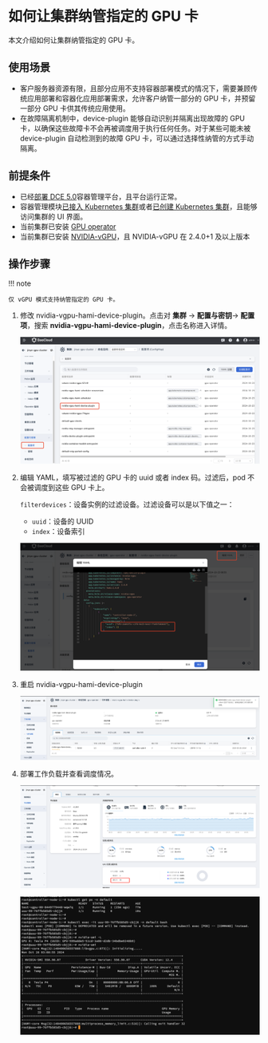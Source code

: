 # 如何让集群纳管指定的 GPU 卡

本文介绍如何让集群纳管指定的 GPU 卡。

## 使用场景

- 客户服务器资源有限，且部分应用不支持容器部署模式的情况下，需要兼顾传统应用部署和容器化应用部署需求，允许客户纳管一部分的 GPU 卡，并预留一部分 GPU 卡供其传统应用使用。
- 在故障隔离机制中，device-plugin 能够自动识别并隔离出现故障的 GPU 卡，以确保这些故障卡不会再被调度用于执行任何任务。对于某些可能未被 device-plugin 自动检测到的故障 GPU 卡，可以通过选择性纳管的方式手动隔离。

## 前提条件

- 已经[部署 DCE 5.0](../../../../../install/index.md)容器管理平台，且平台运行正常。
- 容器管理模块[已接入 Kubernetes 集群](../../../clusters/integrate-cluster.md)或者[已创建 Kubernetes 集群](../../../clusters/create-cluster.md)，且能够访问集群的 UI 界面。
- 当前集群已安装 [GPU operator](../install_nvidia_driver_of_operator.md)
- 当前集群已安装 [NVIDIA-vGPU](./vgpu_addon.md)，且 NVIDIA-vGPU 在 2.4.0+1 及以上版本

## 操作步骤

!!! note

    仅 vGPU 模式支持纳管指定的 GPU 卡。

1. 修改 nvidia-vgpu-hami-device-plugin。点击对 __集群__ -> __配置与密钥__-> __配置项__，搜索 __nvidia-vgpu-hami-device-plugin__，点击名称进入详情。

    ![config1](../../images/config1.png)

1. 编辑 YAML，填写被过滤的 GPU 卡的 uuid 或者 index 码。过滤后，pod 不会被调度到这些 GPU 卡上。

    `filterdevices`：设备实例的过滤设备。过滤设备可以是以下值之一：
     
    - `uuid`：设备的 UUID
    - `index`：设备索引

    ![config2](../../images/config2.png)

1. 重启 nvidia-vgpu-hami-device-plugin

    ![重启device](../../images/device1.png)

1. 部署工作负载并查看调度情况。

    ![节点详情](../../images/node1.png)

    ![deploy](../../images/deployment1.png)
